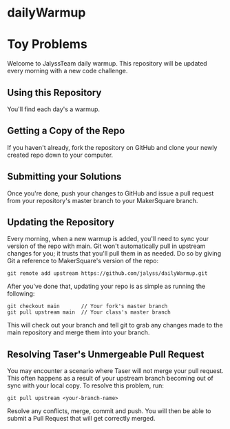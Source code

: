 # dailyWarmup
Toy Problems
============
Welcome to JalyssTeam daily warmup. This repository will be updated every morning with a new
code challenge.

Using this Repository
---------------------
You'll find each day's a warmup.

Getting a Copy of the Repo
--------------------------
If you haven't already, fork the repository on GitHub and clone your newly created
repo down to your computer. 

Submitting your Solutions
-------------------------
Once you're done, push your changes to GitHub and issue a pull request from your
repository's master branch to your MakerSquare branch.

Updating the Repository
-----------------------
Every morning, when a new warmup is added, you'll need to sync your version of
the repo with main. Git won't automatically pull in upstream changes for
you; it trusts that you'll pull them in as needed. Do so by giving Git a reference
to MakerSquare's version of the repo:

    git remote add upstream https://github.com/jalyss/dailyWarmup.git

After you've done that, updating your repo is as simple as running the following:

    git checkout main       // Your fork's master branch
    git pull upstream main  // Your class's master branch

This will check out your branch and tell git to grab any changes made to the main
repository and merge them into your branch.

Resolving Taser's Unmergeable Pull Request
------------------------------------------
You may encounter a scenario where Taser will not merge your pull request. This
often happens as a result of your upstream branch becoming out of sync with your
local copy. To resolve this problem, run:

    git pull upstream <your-branch-name>

Resolve any conflicts, merge, commit and push. You will then be able to submit a
Pull Request that will get correctly merged.